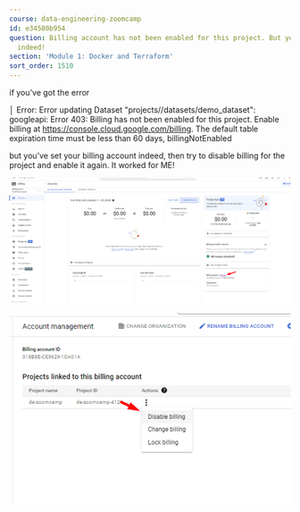 ```yaml
---
course: data-engineering-zoomcamp
id: e34580b954
question: Billing account has not been enabled for this project. But you’ve done it
  indeed!
section: 'Module 1: Docker and Terraform'
sort_order: 1510
---
```


if you’ve got the error

│ Error: Error updating Dataset "projects/<your-project-id>/datasets/demo_dataset": googleapi: Error 403: Billing has not been enabled for this project. Enable billing at https://console.cloud.google.com/billing. The default table expiration time must be less than 60 days, billingNotEnabled

but you’ve set your billing account indeed, then try to disable billing for the project and enable it again. It worked for ME!

![Image](images/data-engineering-zoomcamp/image_366e8371.png)

![Image](images/data-engineering-zoomcamp/image_ee2aa0ad.png)


